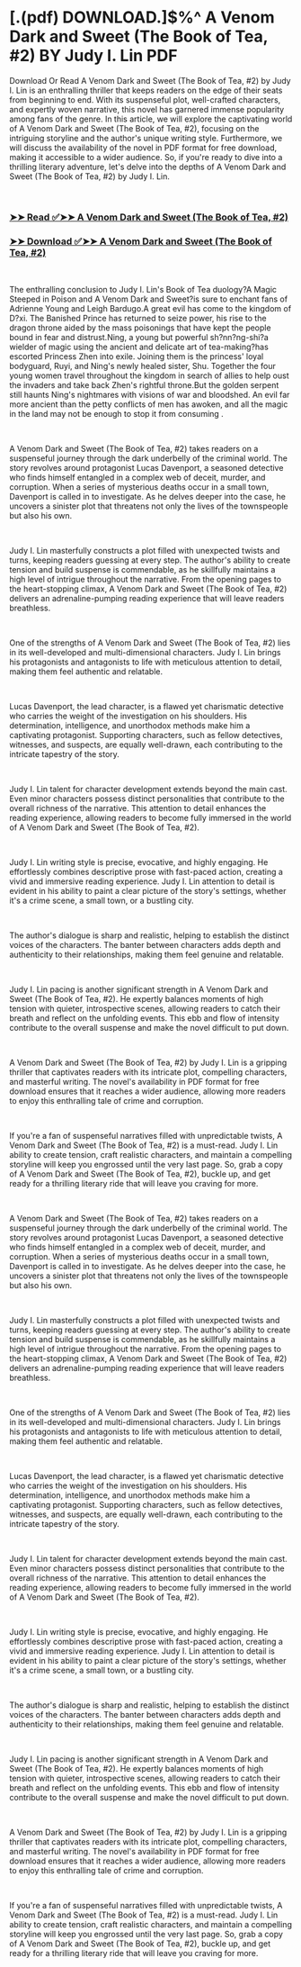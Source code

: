 # [.(pdf) DOWNLOAD.]$%^ A Venom Dark and Sweet (The Book of Tea, #2) BY Judy I. Lin PDF

<p>Download Or Read A Venom Dark and Sweet (The Book of Tea, #2) by Judy I. Lin is an enthralling thriller that keeps readers on the edge of their seats from beginning to end. With its suspenseful plot, well-crafted characters, and expertly woven narrative, this novel has garnered immense popularity among fans of the genre. In this article, we will explore the captivating world of A Venom Dark and Sweet (The Book of Tea, #2), focusing on the intriguing storyline and the author's unique writing style. Furthermore, we will discuss the availability of the novel in PDF format for free download, making it accessible to a wider audience. So, if you're ready to dive into a thrilling literary adventure, let's delve into the depths of A Venom Dark and Sweet (The Book of Tea, #2) by Judy I. Lin.</p>
<p>&nbsp;</p>

### [➤➤ Read ✅➤➤ A Venom Dark and Sweet (The Book of Tea, #2)](https://realpdfbooksdrive.blogspot.com/id/48506393)

### [➤➤ Download ✅➤➤ A Venom Dark and Sweet (The Book of Tea, #2)](https://realpdfbooksdrive.blogspot.com/id/48506393)

<p>&nbsp;</p>
<p>The enthralling conclusion to Judy I. Lin's Book of Tea duology?A Magic Steeped in Poison and A Venom Dark and Sweet?is sure to enchant fans of Adrienne Young and Leigh Bardugo.A great evil has come to the kingdom of D?xi. The Banished Prince has returned to seize power, his rise to the dragon throne aided by the mass poisonings that have kept the people bound in fear and distrust.Ning, a young but powerful sh?nn?ng-shi?a wielder of magic using the ancient and delicate art of tea-making?has escorted Princess Zhen into exile. Joining them is the princess' loyal bodyguard, Ruyi, and Ning's newly healed sister, Shu. Together the four young women travel throughout the kingdom in search of allies to help oust the invaders and take back Zhen's rightful throne.But the golden serpent still haunts Ning's nightmares with visions of war and bloodshed. An evil far more ancient than the petty conflicts of men has awoken, and all the magic in the land may not be enough to stop it from consuming .</p>
<p>&nbsp;</p>
<p>A Venom Dark and Sweet (The Book of Tea, #2) takes readers on a suspenseful journey through the dark underbelly of the criminal world. The story revolves around protagonist Lucas Davenport, a seasoned detective who finds himself entangled in a complex web of deceit, murder, and corruption. When a series of mysterious deaths occur in a small town, Davenport is called in to investigate. As he delves deeper into the case, he uncovers a sinister plot that threatens not only the lives of the townspeople but also his own.</p>
<p>&nbsp;</p>
<p>Judy I. Lin masterfully constructs a plot filled with unexpected twists and turns, keeping readers guessing at every step. The author's ability to create tension and build suspense is commendable, as he skillfully maintains a high level of intrigue throughout the narrative. From the opening pages to the heart-stopping climax, A Venom Dark and Sweet (The Book of Tea, #2) delivers an adrenaline-pumping reading experience that will leave readers breathless.</p>
<p>&nbsp;</p>
<p>One of the strengths of A Venom Dark and Sweet (The Book of Tea, #2) lies in its well-developed and multi-dimensional characters. Judy I. Lin brings his protagonists and antagonists to life with meticulous attention to detail, making them feel authentic and relatable.</p>
<p>&nbsp;</p>
<p>Lucas Davenport, the lead character, is a flawed yet charismatic detective who carries the weight of the investigation on his shoulders. His determination, intelligence, and unorthodox methods make him a captivating protagonist. Supporting characters, such as fellow detectives, witnesses, and suspects, are equally well-drawn, each contributing to the intricate tapestry of the story.</p>
<p>&nbsp;</p>
<p>Judy I. Lin talent for character development extends beyond the main cast. Even minor characters possess distinct personalities that contribute to the overall richness of the narrative. This attention to detail enhances the reading experience, allowing readers to become fully immersed in the world of A Venom Dark and Sweet (The Book of Tea, #2).</p>
<p>&nbsp;</p>
<p>Judy I. Lin writing style is precise, evocative, and highly engaging. He effortlessly combines descriptive prose with fast-paced action, creating a vivid and immersive reading experience. Judy I. Lin attention to detail is evident in his ability to paint a clear picture of the story's settings, whether it's a crime scene, a small town, or a bustling city.</p>
<p>&nbsp;</p>
<p>The author's dialogue is sharp and realistic, helping to establish the distinct voices of the characters. The banter between characters adds depth and authenticity to their relationships, making them feel genuine and relatable.</p>
<p>&nbsp;</p>
<p>Judy I. Lin pacing is another significant strength in A Venom Dark and Sweet (The Book of Tea, #2). He expertly balances moments of high tension with quieter, introspective scenes, allowing readers to catch their breath and reflect on the unfolding events. This ebb and flow of intensity contribute to the overall suspense and make the novel difficult to put down.</p>
<p>&nbsp;</p>
<p>A Venom Dark and Sweet (The Book of Tea, #2) by Judy I. Lin is a gripping thriller that captivates readers with its intricate plot, compelling characters, and masterful writing. The novel's availability in PDF format for free download ensures that it reaches a wider audience, allowing more readers to enjoy this enthralling tale of crime and corruption.</p>
<p>&nbsp;</p>
<p>If you're a fan of suspenseful narratives filled with unpredictable twists, A Venom Dark and Sweet (The Book of Tea, #2) is a must-read. Judy I. Lin ability to create tension, craft realistic characters, and maintain a compelling storyline will keep you engrossed until the very last page. So, grab a copy of A Venom Dark and Sweet (The Book of Tea, #2), buckle up, and get ready for a thrilling literary ride that will leave you craving for more.</p>
<p>&nbsp;</p>
<p>A Venom Dark and Sweet (The Book of Tea, #2) takes readers on a suspenseful journey through the dark underbelly of the criminal world. The story revolves around protagonist Lucas Davenport, a seasoned detective who finds himself entangled in a complex web of deceit, murder, and corruption. When a series of mysterious deaths occur in a small town, Davenport is called in to investigate. As he delves deeper into the case, he uncovers a sinister plot that threatens not only the lives of the townspeople but also his own.</p>
<p>&nbsp;</p>
<p>Judy I. Lin masterfully constructs a plot filled with unexpected twists and turns, keeping readers guessing at every step. The author's ability to create tension and build suspense is commendable, as he skillfully maintains a high level of intrigue throughout the narrative. From the opening pages to the heart-stopping climax, A Venom Dark and Sweet (The Book of Tea, #2) delivers an adrenaline-pumping reading experience that will leave readers breathless.</p>
<p>&nbsp;</p>
<p>One of the strengths of A Venom Dark and Sweet (The Book of Tea, #2) lies in its well-developed and multi-dimensional characters. Judy I. Lin brings his protagonists and antagonists to life with meticulous attention to detail, making them feel authentic and relatable.</p>
<p>&nbsp;</p>
<p>Lucas Davenport, the lead character, is a flawed yet charismatic detective who carries the weight of the investigation on his shoulders. His determination, intelligence, and unorthodox methods make him a captivating protagonist. Supporting characters, such as fellow detectives, witnesses, and suspects, are equally well-drawn, each contributing to the intricate tapestry of the story.</p>
<p>&nbsp;</p>
<p>Judy I. Lin talent for character development extends beyond the main cast. Even minor characters possess distinct personalities that contribute to the overall richness of the narrative. This attention to detail enhances the reading experience, allowing readers to become fully immersed in the world of A Venom Dark and Sweet (The Book of Tea, #2).</p>
<p>&nbsp;</p>
<p>Judy I. Lin writing style is precise, evocative, and highly engaging. He effortlessly combines descriptive prose with fast-paced action, creating a vivid and immersive reading experience. Judy I. Lin attention to detail is evident in his ability to paint a clear picture of the story's settings, whether it's a crime scene, a small town, or a bustling city.</p>
<p>&nbsp;</p>
<p>The author's dialogue is sharp and realistic, helping to establish the distinct voices of the characters. The banter between characters adds depth and authenticity to their relationships, making them feel genuine and relatable.</p>
<p>&nbsp;</p>
<p>Judy I. Lin pacing is another significant strength in A Venom Dark and Sweet (The Book of Tea, #2). He expertly balances moments of high tension with quieter, introspective scenes, allowing readers to catch their breath and reflect on the unfolding events. This ebb and flow of intensity contribute to the overall suspense and make the novel difficult to put down.</p>
<p>&nbsp;</p>
<p>A Venom Dark and Sweet (The Book of Tea, #2) by Judy I. Lin is a gripping thriller that captivates readers with its intricate plot, compelling characters, and masterful writing. The novel's availability in PDF format for free download ensures that it reaches a wider audience, allowing more readers to enjoy this enthralling tale of crime and corruption.</p>
<p>&nbsp;</p>
<p>If you're a fan of suspenseful narratives filled with unpredictable twists, A Venom Dark and Sweet (The Book of Tea, #2) is a must-read. Judy I. Lin ability to create tension, craft realistic characters, and maintain a compelling storyline will keep you engrossed until the very last page. So, grab a copy of A Venom Dark and Sweet (The Book of Tea, #2), buckle up, and get ready for a thrilling literary ride that will leave you craving for more.</p>
<p>&nbsp;</p>

